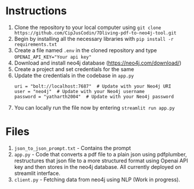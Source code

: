# Instructions
1. Clone the repository to your local computer using ```git clone https://github.com/CipJusCodin/7Dliving-pdf-to-neo4j-tool.git```
2. Begin by installing all the necessary libraries with ```pip install -r requirements.txt```
3. Create a file named ```.env``` in the cloned repository and  type ```OPENAI_API_KEY="Your api key"```
4. Download and install neo4j database (https://neo4j.com/download/)
5. Create a project and set credentials for the same
6. Update the credentials in the codebase in ```app.py```
   ```
   uri = "bolt://localhost:7687"  # Update with your Neo4j URI
   user = "neo4j"  # Update with your Neo4j username
   password = "yatharth2004"  # Update with your Neo4j password
   ```
7. You can locally run the file now by entering ```streamlit run app.py```


# Files
1. ```json_to_json_prompt.txt``` - Contains the prompt
2. ```app.py``` - Code that converts a pdf file to a plain json using pdfplumber, restructures that json file to a more structured format using Openai API key and then stores in the neo4j database. All currently deployed on streamlit interface.
3. ```client.py``` - Fetching data from neo4j using NLP (Work in progress).
